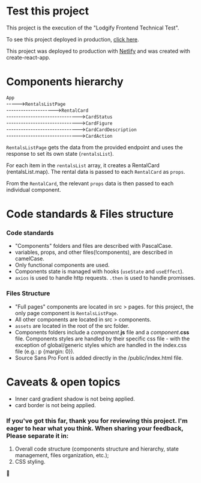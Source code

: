 # Test this project

This project is the execution of the "Lodgify Frontend Technical Test". 

To see this project deployed in production, [click here](https://5fea2faa7726a40142939195--determined-einstein-842eac.netlify.app/). 

This project was deployed to production with [Netlify](https://www.netlify.com/) and was created with create-react-app. 


# Components hierarchy

`App`   
----->`RentalsListPage`   
-------------------->`RentalCard`  
------------------------------>`CardStatus`  
------------------------------>`CardFigure`  
------------------------------>`CardCardDescription`  
------------------------------>`CardAction`  

`RentalsListPage` gets the data from the provided endpoint and uses the response to set its own state (`rentalsList`). 

For each item in the `rentalsList` array, it creates a RentalCard (rentalsList.map). The rental data is passed to each `RentalCard` as `props`. 

From the `RentalCard`, the relevant `props` data is then passed to each individual component. 


# Code standards & Files structure

### Code standards
 - "Components" folders and files are described with PascalCase. 
 - variables, props, and other files(!components), are described in camelCase.
 - Only functional components are used.
 - Components state is managed with hooks (`useState` and `useEffect`).
 - `axios` is used to handle http requests. `.then` is used to handle promisses. 

### Files Structure
 - "Full pages" components are located in src > pages. for this project, the only page component is `RentalsListPage`. 
 - All other components are located in src > components. 
 - `assets` are located in the root of the src folder. 
 - Components folders include a *component*.**js** file and a *component*.**css** file. Components styles are handled by their specific css file - with the exception of global/generic styles which are handled in the index.css file (e.g.: p {margin: 0}). 
 - Source Sans Pro Font is added directly in the /public/index.html file. 


# Caveats & open topics
- Inner card gradient shadow is not being applied.
- card border is not being applied. 

### If you've got this far, thank you for reviewing this project. I'm eager to hear what you think. When sharing your feedback, Please separate it in: 
1. Overall code structure (components structure and hierarchy, state management, files organization, etc.);
2. CSS styling. 

💙



